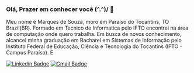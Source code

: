 ### Olá, Prazer em conhecer você (^.^)/ 👋

Meu nome é Marques de Souza, moro em Paraíso do Tocantins, TO Brazil(BR). Formado em Tecnico de Informatica pelo IFTO encontrei na área de computação onde quero trabalha. Em busca de novos conhecimento, alcancei minha graduação em Bacharel em Sistemas de Informação pelo Instituto Federal de Educação, Ciência e Tecnologia do Tocantins (IFTO - Campus Paraíso). E 

[![Linkedin Badge](https://img.shields.io/badge/-LinkedIn-blue?style=flat-square&logo=Linkedin&logoColor=white&link=https://www.linkedin.com/in/marques-de-souza-almeida-789723131/)](https://www.linkedin.com/in/marques-de-souza-almeida-789723131/)
[![Gmail Badge](https://img.shields.io/badge/-Gmail-c14438?style=flat-square&logo=Gmail&logoColor=white&link=mailto:marquesde2013@gmail.com)](mailto:marquesde2013@gmail.com/)
<br/>
